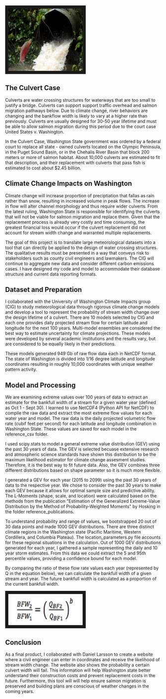 
<img src="images/salmonculvert.jpg" 
 width="240" height="200" border="10" />

## The Culvert Case 

Culverts are water crossing structures for waterways that are too small to justify a bridge. 
Culverts can support support traffic overhead and salmon migration pathways below.  Due to climate change, river behaviors are 
changing and the bankflow width is likely to vary at a higher rate than previously. Culverts are usually designed for 30-50 year lifetime 
and must be able to allow salmon migration during this period due to the court case United States v. Washington.

In the Culvert Case, Washington State government was ordered by a federal court to replace all state - owned culverts located on 
the Olympic Peninsula, in the Puget Sound Basin, or in the Chehalis River Basin that block 200 meters or more of salmon habitat. 
About 10,000 culverts are estimated to fit that description, and their replacement with culverts that pass fish is estimated to 
cost about $2.45 billion.

## Climate Change Impacts on Washington

Climate change will increase proportion of preciptiation that fallas as rain rather than snow, resulting in increased volume in peak flows. The increase in flow will alter channel morphology and thus require wider culverts.  From the latest ruling, Washington State is responsible for identifying the culverts that will not be viable for salmon migration and replace them. Given that the replacement process is already very costly and time consuming, the greatest financial loss would occur if the culvert replacement did not account for stream width change and warranted multiple replacements. 

The goal of this project is to translate large meteorological datasets into a tool that can directly be applied to the design of water crossing structures. The qualitative results must be presented in a way that conveys risk to stakeholders such as county civil engineers and lawmakers. The CIG will continue to aggregate new data and consider different carbon emissions cases. I have designed my code and model to accommodate their database structure and current data reporting formats. 


## Dataset and Preparation 

I collaborated with the University of Washington Climate Impacts group (CIG) to study meteorological data through rigorous climate change models and develop a tool to represent the probability of stream width change over the design lifetime of a culvert. There are 10 models selected by CIG and each one provides daily projected stream flow for certain latitude and longitude for the next 100 years. Multi-model ensembles are considered the best way to estimate uncertainty for climate projections. These models were developed by several academic institutions and the results vary, but are considered to be equally likely in their predictions. 

These models generated 949 Gb of raw flow data each in NetCDF format. The state of Washington is divided into 1/16 degree latitude and longitude coordinates resulting in roughly 10,000 coordinates with unique weather pattern activity.

## Model and Processing
We are examining extreme values over 100 years of data to extract an estimate for the bankfull width of a stream for a given water year (defined as Oct 1 - Sept 30). I learned to use NetCDF4 (Python API for NetCDF) to compile the raw data and extract the most extreme flow values for each water year and model. The raw data is the daily projected volumetric flow rate (cubif feet per second) for each latitude and longitude combination in Washington State. These values are saved for each model in the reference_csv folder. 

I used scipy.stats to model a general extreme value distribution (GEV) using the past 30 years of data. The GEV is selected becuase extensive research and atmospheric science standards have shown this distribution to be the maximum likelihood estimator for climate change assesment studies. Therefore, it is the best way to fit future data. Also, the GEV combines three different distributions based on shape parameter so it is much more flexible. 

I generated a GEV for each year (2015 to 2099) using the past 30 years of data to the respective year. We chose to consider the past 30 years to make each GEV because it allows for optimal sample size and predictive ability. The L-Moments (shape, scale, and location) were calculated based on the methods from the publication "Estimation of the Generalized Extreme-Value Distribution by the Method of Probability-Weighted Moments" by Hosking in the folder reference_publications. 

To understand probability and range of values, we bootstrapped 20 out of 30 data points and made 1000 GEV distributions. There are three distinct climate regions in the Washington state (Pacific Maritime, Western Cordillera, and Columbia Plateau). The location_parameters.py file accounts for these regional situations in the calculation. Out of 1000 GEV distributions generated for each year, I gathered a sample representing the daily and 10 year storm estimates. From this data we could extract the 5 and 95th percentile values, providing a confidence bound for each model.

By comparing the ratio of these flow rate values each year (represented by Q in the equation below), we can calculate the bankfull width of a given stream and year. The future bankfull width is calculated as a proportion of the current bankfull width. 

<img src="images/BFWformula.png" 
 width="240" height="100" border="10" />
 

## Conclusion 
As a final product, I collaborated with Daniel Larsson to create a website where a civil engineer can enter in coordinates and receive the likelihood of stream width change. The website also shows the probability a certain culvert width will fail. This information will help Washington state better understand their construction costs and prevent replacement costs in the future. Furthermore, this tool will will help ensure salmon migration is preserved and building plans are conscious of weather changes in the coming years. 




